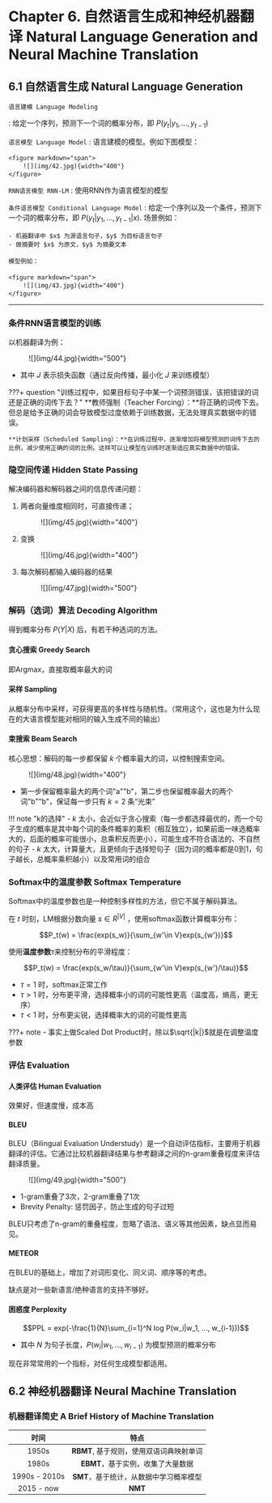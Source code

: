 # Chapter 6. 自然语言生成和神经机器翻译 Natural Language Generation and Neural Machine Translation

## 6.1 自然语言生成 Natural Language Generation

`语言建模 Language Modeling`

:   给定一个序列，预测下一个词的概率分布，即 $P(y_t|y_1, ..., y_{t-1})$

`语言模型 Language Model`
:   语言建模的模型。例如下图模型：

    <figure markdown="span">
        ![](img/42.jpg){width="400"}
    </figure>

`RNN语言模型 RNN-LM`
:   使用RNN作为语言模型的模型

`条件语言模型 Conditional Language Model`
:   给定一个序列以及一个条件，预测下一个词的概率分布，即 $P(y_t|y_1, ..., y_{t-1}|x)$. 场景例如：

    - 机器翻译中 $x$ 为源语言句子，$y$ 为目标语言句子
    - 做摘要时 $x$ 为原文，$y$ 为摘要文本

    模型例如：

    <figure markdown="span">
        ![](img/43.jpg){width="400"}
    </figure>

---

### 条件RNN语言模型的训练

以机器翻译为例：

<figure markdown="span">
    ![](img/44.jpg){width="500"}
</figure>

- 其中 $J$ 表示损失函数（通过反向传播，最小化 $J$ 来训练模型）

???+ question "训练过程中，如果目标句子中某一个词预测错误，该把错误的词还是正确的词传下去？"
    **教师强制（Teacher Forcing）：**将正确的词传下去。但总是给予正确的词会导致模型过度依赖于训练数据，无法处理真实数据中的错误。

    **计划采样（Scheduled Sampling）：**在训练过程中，逐渐增加将模型预测的词传下去的比例，减少使用正确的词的比例。这样可以让模型在训练时逐渐适应真实数据中的错误。

### 隐空间传递 Hidden State Passing

解决编码器和解码器之间的信息传递问题：

1. 两者向量维度相同时，可直接传递；

    <figure markdown="span">
        ![](img/45.jpg){width="400"}
    </figure>

2. 变换

    <figure markdown="span">
        ![](img/46.jpg){width="400"}
    </figure>

3. 每次解码都输入编码器的结果

    <figure markdown="span">
        ![](img/47.jpg){width="500"}
    </figure>

### 解码（选词）算法 Decoding Algorithm

得到概率分布 $P(Y|X)$ 后，有若干种选词的方法。

#### 贪心搜索 Greedy Search

即Argmax，直接取概率最大的词

#### 采样 Sampling

从概率分布中采样，可获得更高的多样性与随机性。（常用这个，这也是为什么现在的大语言模型能对相同的输入生成不同的输出）

#### 束搜索 Beam Search

核心思想：解码的每一步都保留 $k$ 个概率最大的词，以控制搜索空间。

<figure markdown="span">
    ![](img/48.jpg){width="400"}
</figure>

- 第一步保留概率最大的两个词"a""b"，第二步也保留概率最大的两个词"b""b"，保证每一步只有 $k=2$ 条“光束”

!!! note "k的选择"
    - $k$ 太小，会近似于贪心搜索（每一步都选择最优的，而一个句子生成的概率是其中每个词的条件概率的乘积（相互独立），如果前面一味选概率大的，后面的概率可能很小，总乘积反而更小），可能生成不符合语法的、不自然的句子
    - $k$ 太大，计算量大，且更倾向于选择短句子（因为词的概率都是0到1，句子越长，总概率乘积越小）以及常用词的组合
  
### Softmax中的温度参数 Softmax Temperature

Softmax中的温度参数也是一种控制多样性的方法，但它不属于解码算法。

在 $t$ 时刻，LM根据分数向量 $s\in R^{|V|}$ ，使用softmax函数计算概率分布：

$$P_t(w) = \frac{exp(s_w)}{\sum_{w'\in V}exp(s_{w'})}$$

使用**温度参数**$\tau$来控制分布的平滑程度：

$$P_t(w) = \frac{exp(s_w/\tau)}{\sum_{w'\in V}exp(s_{w'}/\tau)}$$

- $\tau=1$ 时，softmax正常工作
- $\tau>1$ 时，分布更平滑，选择概率小的词的可能性更高（温度高，熵高，更无序）
- $\tau<1$ 时，分布更尖锐，选择概率大的词的可能性更高

???+ note
    - 事实上做Scaled Dot Product时，除以$\sqrt{|k|}$就是在调整温度参数
  

### 评估 Evaluation

#### 人类评估 Human Evaluation

效果好，但速度慢，成本高

#### BLEU

BLEU（Bilingual Evaluation Understudy）是一个自动评估指标，主要用于机器翻译的评估。它通过比较机器翻译结果与参考翻译之间的n-gram重叠程度来评估翻译质量。

<figure markdown="span">
    ![](img/49.jpg){width="500"}
</figure>

- 1-gram重叠了3次，2-gram重叠了1次
- Brevity Penalty: 惩罚因子，防止生成的句子过短

BLEU只考虑了n-gram的重叠程度，忽略了语法、语义等其他因素，缺点显而易见。

#### METEOR

在BLEU的基础上，增加了对词形变化、同义词、顺序等的考虑。

缺点是对一些新语言/绝种语言的支持不够好。

#### 困惑度 Perplexity

$$PPL = exp(-\frac{1}{N}\sum_{i=1}^N log P(w_i|w_1, ..., w_{i-1}))$$

- 其中 $N$ 为句子长度，$P(w_i|w_1, ..., w_{i-1})$ 为模型预测的概率分布

现在非常常用的一个指标，对任何生成模型都适用。


## 6.2 神经机器翻译 Neural Machine Translation

### 机器翻译简史 A Brief History of Machine Translation

| 时间 | 特点 |
| :--: | :--: |
| 1950s | **RBMT**, 基于规则，使用双语词典映射单词 |
| 1980s | **EBMT**，基于实例，收集了大量数据 |
| 1990s - 2010s | **SMT**，基于统计，从数据中学习概率模型 |
| 2015 - now | **NMT** |